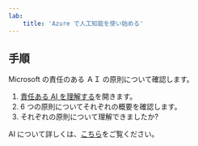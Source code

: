 ```yaml
---
lab:
    title: 'Azure で人工知能を使い始める'
---
```


## 手順
Microsoft の責任のある ＡＩ の原則について確認します。

1.	[責任ある AI を理解する](https://docs.microsoft.com/learn/modules/get-started-ai-fundamentals/7-understand-responsible-ai?ns-enrollment-type=LearningPath&ns-enrollment-id=learn.wwl.get-started-with-artificial-intelligence-on-azure)を開きます。
2.	6 つの原則についてそれぞれの概要を確認します。
3.	それぞれの原則について理解できましたか?

AI について詳しくは、[こちら](https://www.microsoft.com/ai/responsible-ai)をご覧ください。

